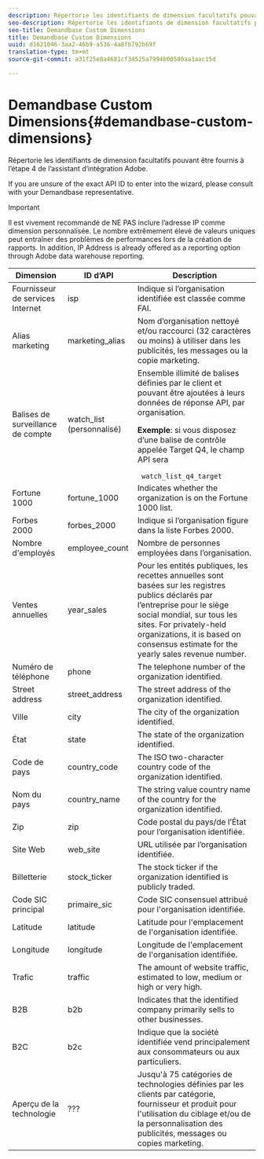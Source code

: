```yaml
---
description: Répertorie les identifiants de dimension facultatifs pouvant être fournis à l’étape 4 de l’assistant d’intégration Adobe.
seo-description: Répertorie les identifiants de dimension facultatifs pouvant être fournis à l’étape 4 de l’assistant d’intégration Adobe.
seo-title: Demandbase Custom Dimensions
title: Demandbase Custom Dimensions
uuid: d1621046-3aa2-46b9-a536-4a8fb792b69f
translation-type: tm+mt
source-git-commit: a31f25e8a4681cf34525a7994b00580aa3aac15d

---
```



# Demandbase Custom Dimensions{#demandbase-custom-dimensions}

Répertorie les identifiants de dimension facultatifs pouvant être fournis à l’étape 4 de l’assistant d’intégration Adobe.

If you are unsure of the exact API ID to enter into the wizard, please consult with your Demandbase representative.

>[!IMPORTANT]
>
>Il est vivement recommandé de NE PAS inclure l’adresse IP comme dimension personnalisée. Le nombre extrêmement élevé de valeurs uniques peut entraîner des problèmes de performances lors de la création de rapports. In addition, IP Address is already offered as a reporting option through Adobe data warehouse reporting.

<table id="table_3B44A18BE5FE45BC83389F89B48D9B97"> 
 <thead> 
  <tr> 
   <th colname="col1" class="entry"> Dimension </th> 
   <th colname="col2" class="entry"> ID d’API </th> 
   <th colname="col3" class="entry"> Description </th> 
  </tr>
 </thead>
 <tbody> 
  <tr> 
   <td colname="col1"> Fournisseur de services Internet </td> 
   <td colname="col2"> isp </td> 
   <td colname="col3"> Indique si l’organisation identifiée est classée comme FAI. </td> 
  </tr> 
  <tr> 
   <td colname="col1"> Alias marketing </td> 
   <td colname="col2"> marketing_alias </td> 
   <td colname="col3"> Nom d’organisation nettoyé et/ou raccourci (32 caractères ou moins) à utiliser dans les publicités, les messages ou la copie marketing. </td> 
  </tr> 
  <tr> 
   <td colname="col1"> Balises de surveillance de compte </td> 
   <td colname="col2"> watch_list (personnalisé) </td> 
   <td colname="col3">Ensemble illimité de balises définies par le client et pouvant être ajoutées à leurs données de réponse API, par organisation. <p><b>Exemple</b>: si vous disposez d’une balise de contrôle appelée Target Q4, le champ API sera </p> <code> watch_list_q4_target</code> </td> 
  </tr> 
  <tr> 
   <td colname="col1"> Fortune 1000 </td> 
   <td colname="col2"> fortune_1000 </td> 
   <td colname="col3"> Indicates whether the organization is on the Fortune 1000 list. </td> 
  </tr> 
  <tr> 
   <td colname="col1"> Forbes 2000 </td> 
   <td colname="col2"> forbes_2000 </td> 
   <td colname="col3"> Indique si l’organisation figure dans la liste Forbes 2000. </td> 
  </tr> 
  <tr> 
   <td colname="col1"> Nombre d'employés </td> 
   <td colname="col2"> employee_count </td> 
   <td colname="col3"> Nombre de personnes employées dans l’organisation. </td> 
  </tr> 
  <tr> 
   <td colname="col1"> Ventes annuelles </td> 
   <td colname="col2"> year_sales </td> 
   <td colname="col3"> Pour les entités publiques, les recettes annuelles sont basées sur les registres publics déclarés par l’entreprise pour le siège social mondial, sur tous les sites. For privately-held organizations, it is based on consensus estimate for the yearly sales revenue number. </td> 
  </tr> 
  <tr> 
   <td colname="col1"> Numéro de téléphone </td> 
   <td colname="col2"> phone </td> 
   <td colname="col3"> The telephone number of the organization identified. </td> 
  </tr> 
  <tr> 
   <td colname="col1"> Street address </td> 
   <td colname="col2"> street_address </td> 
   <td colname="col3"> The street address of the organization identified. </td> 
  </tr> 
  <tr> 
   <td colname="col1"> Ville </td> 
   <td colname="col2"> city </td> 
   <td colname="col3"> The city of the organization identified. </td> 
  </tr> 
  <tr> 
   <td colname="col1"> État </td> 
   <td colname="col2"> state </td> 
   <td colname="col3"> The state of the organization identified. </td> 
  </tr> 
  <tr> 
   <td colname="col1"> Code de pays </td> 
   <td colname="col2"> country_code </td> 
   <td colname="col3"> The ISO two-character country code of the organization identified. </td> 
  </tr> 
  <tr> 
   <td colname="col1"> Nom du pays </td> 
   <td colname="col2"> country_name </td> 
   <td colname="col3"> The string value country name of the country for the organization identified. </td> 
  </tr> 
  <tr> 
   <td colname="col1"> Zip </td> 
   <td colname="col2"> zip </td> 
   <td colname="col3"> Code postal du pays/de l’État pour l’organisation identifiée. </td> 
  </tr> 
  <tr> 
   <td colname="col1"> Site Web </td> 
   <td colname="col2"> web_site </td> 
   <td colname="col3"> URL utilisée par l’organisation identifiée. </td> 
  </tr> 
  <tr> 
   <td colname="col1"> Billetterie </td> 
   <td colname="col2"> stock_ticker </td> 
   <td colname="col3"> The stock ticker if the organization identified is publicly traded. </td> 
  </tr> 
  <tr> 
   <td colname="col1"> Code SIC principal </td> 
   <td colname="col2"> primaire_sic </td> 
   <td colname="col3"> Code SIC consensuel attribué pour l'organisation identifiée. </td> 
  </tr> 
  <tr> 
   <td colname="col1"> Latitude </td> 
   <td colname="col2"> latitude </td> 
   <td colname="col3"> Latitude pour l'emplacement de l'organisation identifiée. </td> 
  </tr> 
  <tr> 
   <td colname="col1"> Longitude </td> 
   <td colname="col2"> longitude </td> 
   <td colname="col3"> Longitude de l'emplacement de l'organisation identifiée. </td> 
  </tr> 
  <tr> 
   <td colname="col1"> Trafic </td> 
   <td colname="col2"> traffic </td> 
   <td colname="col3"> The amount of website traffic, estimated to low, medium or high or very high. </td> 
  </tr> 
  <tr> 
   <td colname="col1"> B2B </td> 
   <td colname="col2"> b2b </td> 
   <td colname="col3"> Indicates that the identified company primarily sells to other businesses. </td> 
  </tr> 
  <tr> 
   <td colname="col1"> B2C </td> 
   <td colname="col2"> b2c </td> 
   <td colname="col3"> Indique que la société identifiée vend principalement aux consommateurs ou aux particuliers. </td> 
  </tr> 
  <tr> 
   <td colname="col1"> Aperçu de la technologie </td> 
   <td colname="col2"> ??? </td> 
   <td colname="col3"> Jusqu'à 75 catégories de technologies définies par les clients par catégorie, fournisseur et produit pour l'utilisation du ciblage et/ou de la personnalisation des publicités, messages ou copies marketing. </td> 
  </tr> 
 </tbody> 
</table>

